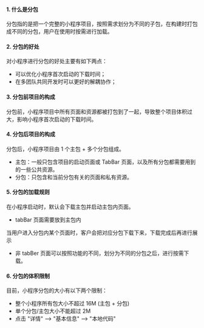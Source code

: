 <!--
 * @Descripttion: 打开koroFileHeader查看配置 进行设置: https://github.com/OBKoro1/koro1FileHeader/wiki/%E9%85%8D%E7%BD%AE
 * @version: April 2021 (version 1.56)
 * @Author: ZhangKe
 * @Date: 2022-06-05 14:41:04
 * @LastEditors: ZhangKe
 * @LastEditTime: 2022-06-05 17:29:36
 * @FilePath: \22_微信小程序\109_了解分包.md
-->
#### 1. 什么是分包
分包指的是把一个完整的小程序项目，按照需求划分为不同的子包，在构建时打包成不同的分包，用户在使用时按需进行加载。

#### 2. 分包的好处
对小程序进行分包的好处主要有如下两点：
* 可以优化小程序首次启动的下载时间；
* 在多团队共同开发时可以更好的解耦协作；

#### 3. 分包前项目的构成
分包前，小程序项目中所有页面和资源都被打包到了一起，导致整个项目体积过大，影响小程序首次启动的下载时间。

#### 4. 分包后项目的构成
分包后，小程序项目由 1 个主包 + 多个分包组成。
* 主包：一般只包含项目的启动页面或 TabBar 页面，以及所有分包都需要用到的一些公共资源。
* 分包：只包含和当前分包有关的页面和私有资源。

#### 5. 分包的加载规则
在小程序启动时，默认会下载主包并启动主包内页面。
* tabBar 页面需要放到主包内
  
当用户进入分包内某个页面时，客户会把对应分包下载下来，下载完成后再进行展示
* 非 tabBer 页面可以按照功能的不同，划分为不同的分包之后，进行按需下载。

#### 6. 分包的体积限制
目前，小程序分包的大小有以下两个限制：
* 整个小程序所有包大小不超过 16M (主包 + 分包)
* 单个分包/主包大小不能超过 2M
* 点击 "详情" --> "基本信息" --> "本地代码"